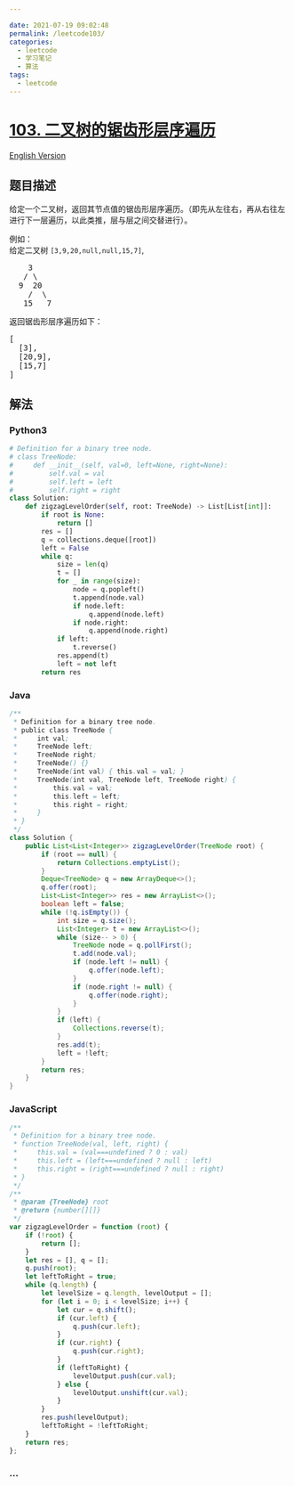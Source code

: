 ```yaml
---

date: 2021-07-19 09:02:48
permalink: /leetcode103/
categories:
  - leetcode
  - 学习笔记
  - 算法  
tags:
  - leetcode
---
```

# [103. 二叉树的锯齿形层序遍历](https://leetcode-cn.com/problems/binary-tree-zigzag-level-order-traversal)

[English Version](https://cdn.jsdelivr.net/gh/doocs/leetcode@main/solution/0100-0199/0103.Binary%20Tree%20Zigzag%20Level%20Order%20Traversal/README_EN.md)

## 题目描述

<!-- 这里写题目描述 -->

<p>给定一个二叉树，返回其节点值的锯齿形层序遍历。（即先从左往右，再从右往左进行下一层遍历，以此类推，层与层之间交替进行）。</p>

<p>例如：<br />
给定二叉树 <code>[3,9,20,null,null,15,7]</code>,</p>

<pre>
    3
   / \
  9  20
    /  \
   15   7
</pre>

<p>返回锯齿形层序遍历如下：</p>

<pre>
[
  [3],
  [20,9],
  [15,7]
]
</pre>


## 解法

<!-- 这里可写通用的实现逻辑 -->

<!-- tabs:start -->

### **Python3**

<!-- 这里可写当前语言的特殊实现逻辑 -->

```python
# Definition for a binary tree node.
# class TreeNode:
#     def __init__(self, val=0, left=None, right=None):
#         self.val = val
#         self.left = left
#         self.right = right
class Solution:
    def zigzagLevelOrder(self, root: TreeNode) -> List[List[int]]:
        if root is None:
            return []
        res = []
        q = collections.deque([root])
        left = False
        while q:
            size = len(q)
            t = []
            for _ in range(size):
                node = q.popleft()
                t.append(node.val)
                if node.left:
                    q.append(node.left)
                if node.right:
                    q.append(node.right)
            if left:
                t.reverse()
            res.append(t)
            left = not left
        return res
```

### **Java**

<!-- 这里可写当前语言的特殊实现逻辑 -->

```java
/**
 * Definition for a binary tree node.
 * public class TreeNode {
 *     int val;
 *     TreeNode left;
 *     TreeNode right;
 *     TreeNode() {}
 *     TreeNode(int val) { this.val = val; }
 *     TreeNode(int val, TreeNode left, TreeNode right) {
 *         this.val = val;
 *         this.left = left;
 *         this.right = right;
 *     }
 * }
 */
class Solution {
    public List<List<Integer>> zigzagLevelOrder(TreeNode root) {
        if (root == null) {
            return Collections.emptyList();
        }
        Deque<TreeNode> q = new ArrayDeque<>();
        q.offer(root);
        List<List<Integer>> res = new ArrayList<>();
        boolean left = false;
        while (!q.isEmpty()) {
            int size = q.size();
            List<Integer> t = new ArrayList<>();
            while (size-- > 0) {
                TreeNode node = q.pollFirst();
                t.add(node.val);
                if (node.left != null) {
                    q.offer(node.left);
                }
                if (node.right != null) {
                    q.offer(node.right);
                }
            }
            if (left) {
                Collections.reverse(t);
            }
            res.add(t);
            left = !left;
        }
        return res;
    }
}
```


### **JavaScript**

```js
/**
 * Definition for a binary tree node.
 * function TreeNode(val, left, right) {
 *     this.val = (val===undefined ? 0 : val)
 *     this.left = (left===undefined ? null : left)
 *     this.right = (right===undefined ? null : right)
 * }
 */
/**
 * @param {TreeNode} root
 * @return {number[][]}
 */
var zigzagLevelOrder = function (root) {
    if (!root) {
        return [];
    }
    let res = [], q = [];
    q.push(root);
    let leftToRight = true;
    while (q.length) {
        let levelSize = q.length, levelOutput = [];
        for (let i = 0; i < levelSize; i++) {
            let cur = q.shift();
            if (cur.left) {
                q.push(cur.left);
            }
            if (cur.right) {
                q.push(cur.right);
            }
            if (leftToRight) {
                levelOutput.push(cur.val);
            } else {
                levelOutput.unshift(cur.val);
            }
        }
        res.push(levelOutput);
        leftToRight = !leftToRight;
    }
    return res;
};
```

### **...**

```

```

<!-- tabs:end -->
